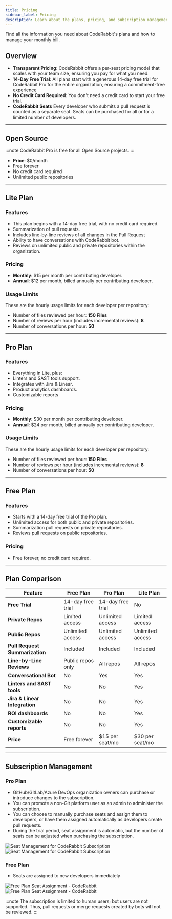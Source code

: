 ```yaml
---
title: Pricing
sidebar_label: Pricing
description: Learn about the plans, pricing, and subscription management of CodeRabbit.
---
```


Find all the information you need about CodeRabbit's plans and how to manage your monthly bill.

## Overview

- **Transparent Pricing**: CodeRabbit offers a per-seat pricing model that
  scales with your team size, ensuring you pay for what you need.
- **14-Day Free Trial**: All plans start with a generous 14-day free trial for
  CodeRabbit Pro for the entire organization, ensuring a commitment-free
  experience
- **No Credit Card Required**: You don't need a credit card to start your free
  trial.
- **CodeRabbit Seats** Every developer who submits a pull request is counted as
  a separate seat. Seats can be purchased for all or for a limited number of
  developers.

---

## Open Source

:::note
CodeRabbit Pro is free for all Open Source projects.
:::

- **Price**: $0/month
- Free forever
- No credit card required
- Unlimited public repositories

---

## Lite Plan

### Features

- This plan begins with a 14-day free trial, with no credit card required.
- Summarization of pull requests.
- Includes line-by-line reviews of all changes in the Pull Request
- Ability to have conversations with CodeRabbit bot.
- Reviews on unlimited public and private repositories within the organization.

### Pricing

- **Monthly**: $15 per month per contributing developer.
- **Annual**: $12 per month, billed annually per contributing developer.

### Usage Limits

These are the hourly usage limits for each developer per repository:

- Number of files reviewed per hour: **150 Files**
- Number of reviews per hour (includes incremental reviews): **8**
- Number of conversations per hour: **50**

---

## Pro Plan

### Features
- Everything in Lite, plus:
- Linters and SAST tools support.
- Integrates with Jira & Linear.
- Product analytics dashboards.
- Customizable reports

### Pricing

- **Monthly**: $30 per month per contributing developer.
- **Annual**: $24 per month, billed annually per contributing developer.

### Usage Limits

These are the hourly usage limits for each developer per repository:

- Number of files reviewed per hour: **150 Files**
- Number of reviews per hour (includes incremental reviews): **8**
- Number of conversations per hour: **50**

---

## Free Plan

### Features

- Starts with a 14-day free trial of the Pro plan.
- Unlimited access for both public and private repositories.
- Summarization pull requests on private repositories.
- Reviews pull requests on public repositories.

### Pricing

- Free forever, no credit card required.

---

## Plan Comparison

| Feature                        | Free Plan         | Pro Plan                                              | Lite Plan         |
| ------------------------------ | ----------------- | ----------------------------------------------------- | ----------------- |
| **Free Trial**                 | 14-day free trial | 14-day free trial                                     | No                |
| **Private Repos**              | Limited access    | Unlimited access                                      | Limited access    |
| **Public Repos**               | Unlimited access  | Unlimited access                                      | Unlimited access  |
| **Pull Request Summarization** | Included          | Included                                              | Included          |
| **Line-by-Line Reviews**       | Public repos only | All repos                                             | All repos 				 |
| **Conversational Bot**         | No                | Yes                                                   | Yes               |
| **Linters and SAST tools**     | No                | No                                                    | Yes               |
| **Jira & Linear Integration**  | No                | No                                                 	 | Yes               |
| **ROI dashboards** 						 | No                | No                                                  	 | Yes               |
| **Customizable reports**       | No                | No                                                    | Yes             	 |
| **Price**                      | Free forever      | $15 per seat/mo                                       | $30 per seat/mo   |

---

## Subscription Management

### Pro Plan

- GitHub/GitLab/Azure DevOps organization owners can purchase or introduce changes to the
  subscription.
- You can promote a non-Git platform user as an admin to administer the subscription.
- You can choose to manually purchase seats and assign them to developers, or
  have them assigned automatically as developers create pull requests.
- During the trial period, seat assignment is automatic, but the number of seats
  can be adjusted when purchasing the subscription.

![Seat Management for CodeRabbit Subscription](/img/about/cr_seat_manage_dark.png#gh-dark-mode-only)
![Seat Management for CodeRabbit Subscription](/img/about/cr_seat_manage_light.png#gh-light-mode-only)

### Free Plan

- Seats are assigned to new developers immediately

![Free Plan Seat Assignment - CodeRabbit](/img/about/cr_seat_free_dark.png#gh-dark-mode-only)
![Free Plan Seat Assignment - CodeRabbit](/img/about/cr_seat_free_light.png#gh-light-mode-only)

:::note
The subscription is limited to human users; bot users are not
supported. Thus, pull requests or merge requests created by bots will not be
reviewed.
:::
